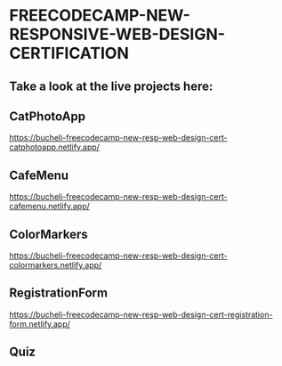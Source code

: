 # FREECODECAMP-NEW-RESPONSIVE-WEB-DESIGN-CERTIFICATION

## Take a look at the live projects here:

## CatPhotoApp
https://bucheli-freecodecamp-new-resp-web-design-cert-catphotoapp.netlify.app/

## CafeMenu
https://bucheli-freecodecamp-new-resp-web-design-cert-cafemenu.netlify.app/

## ColorMarkers
https://bucheli-freecodecamp-new-resp-web-design-cert-colormarkers.netlify.app/

## RegistrationForm
https://bucheli-freecodecamp-new-resp-web-design-cert-registration-form.netlify.app/

## Quiz

